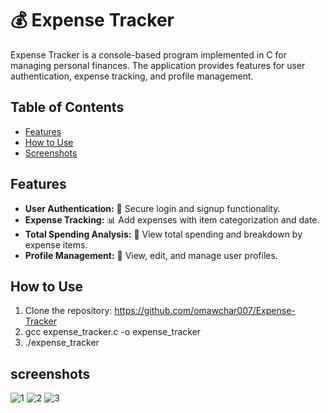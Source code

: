 # 💰 Expense Tracker

Expense Tracker is a console-based program implemented in C for managing personal finances. The application provides features for user authentication, expense tracking, and profile management.

## Table of Contents

- [Features](#features)
- [How to Use](#how-to-use)
- [Screenshots](#screenshots)

## Features

- **User Authentication:** 🔐 Secure login and signup functionality.
- **Expense Tracking:** 📊 Add expenses with item categorization and date.
- **Total Spending Analysis:** 💸 View total spending and breakdown by expense items.
- **Profile Management:** 👤 View, edit, and manage user profiles.
## How to Use

1. Clone the repository:
   https://github.com/omawchar007/Expense-Tracker
2. gcc expense_tracker.c -o expense_tracker
3. ./expense_tracker


## screenshots
![1](https://github.com/omawchar007/Expense-Tracker/assets/153804283/d5dab352-6ffe-4154-9d3a-55d3f14c4489)
![2](https://github.com/omawchar007/Expense-Tracker/assets/153804283/e1e0f9d1-384c-469f-800c-48239e42a73e)
![3](https://github.com/omawchar007/Expense-Tracker/assets/153804283/31f2fdbd-04cf-420b-a333-b0bc25f863b9)

